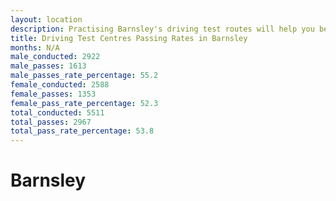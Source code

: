```yaml
---
layout: location
description: Practising Barnsley's driving test routes will help you become more confident in your gear-changing abilities.
title: Driving Test Centres Passing Rates in Barnsley
months: N/A
male_conducted: 2922
male_passes: 1613
male_passes_rate_percentage: 55.2
female_conducted: 2588
female_passes: 1353
female_pass_rate_percentage: 52.3
total_conducted: 5511
total_passes: 2967
total_pass_rate_percentage: 53.8
---
```


# Barnsley
